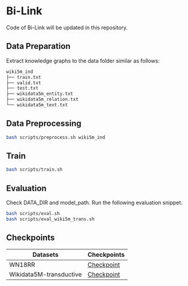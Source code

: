 # Bi-Link
Code of Bi-Link will be updated in this repository.
## Data Preparation
Extract knowledge graphs to the data folder similar as follows:
```python
wiki5m_ind
├── train.txt
├── valid.txt
├── test.txt
├── wikidata5m_entity.txt
├── wikidata5m_relation.txt
└── wikidata5m_text.txt 
```

## Data Preprocessing
```bash
bash scripts/preprocess.sh wiki5m_ind
```
## Train
```bash
bash scripts/train.sh 
```
## Evaluation
Check DATA_DIR and model_path. Run the following evaluation snippet.
```bash
bash scripts/eval.sh
bash scripts/eval_wiki5m_trans.sh
```
## Checkpoints
| Datasets                                                                                                                                                             | Checkpoints                                                          |
|-------------------------|----------------------------------------------------------------------|
| WN18RR                  | [Checkpoint](https://mega.nz/folder/8HMw2KJR#iGgjtjyd0CX92rKs656P5g) |
| Wikidata5M-transductive | [Checkpoint](https://mega.nz/folder/ob8mXYoL#1YXiUlX8RI7NZdrAnvypdA) |

